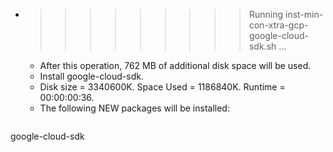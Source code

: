 * >>>>>>>>> Running inst-min-con-xtra-gcp-google-cloud-sdk.sh ...
  * After this operation, 762 MB of additional disk space will be used.
  * Install google-cloud-sdk.
  * Disk size = 3340600K. Space Used = 1186840K. Runtime = 00:00:00:36.
  * The following NEW packages will be installed:
  ```bash
google-cloud-sdk
  ```
